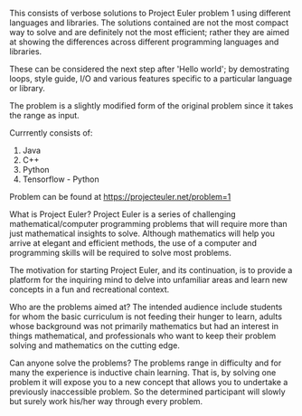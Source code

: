 This consists of verbose solutions to Project Euler problem 1 using different languages and libraries. The solutions contained are not the most compact way to solve and are definitely not the most efficient; rather they are aimed at showing the differences across different programming languages and libraries.

These can be considered the next step after 'Hello world'; by demostrating loops, style guide, I/O and various features specific to a particular language or library.

The problem is a slightly modified form of the original problem since it takes the range as input.

Currrently consists of:
1) Java
2) C++
3) Python
4) Tensorflow - Python

Problem can be found at https://projecteuler.net/problem=1

What is Project Euler?
Project Euler is a series of challenging mathematical/computer programming problems that will require more than just mathematical insights to solve. Although mathematics will help you arrive at elegant and efficient methods, the use of a computer and programming skills will be required to solve most problems.

The motivation for starting Project Euler, and its continuation, is to provide a platform for the inquiring mind to delve into unfamiliar areas and learn new concepts in a fun and recreational context.


Who are the problems aimed at?
The intended audience include students for whom the basic curriculum is not feeding their hunger to learn, adults whose background was not primarily mathematics but had an interest in things mathematical, and professionals who want to keep their problem solving and mathematics on the cutting edge.


Can anyone solve the problems?
The problems range in difficulty and for many the experience is inductive chain learning. That is, by solving one problem it will expose you to a new concept that allows you to undertake a previously inaccessible problem. So the determined participant will slowly but surely work his/her way through every problem.
